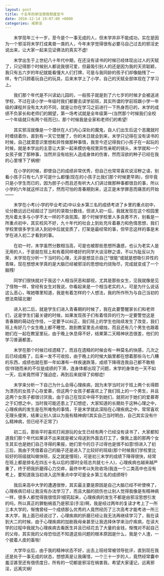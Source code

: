 ```yaml
---
layout: post
title: 十五年的邪淫使我颓废至今
date: 2016-12-14 19:07:00 +0800
categories: 戒邪淫
---
```


　　末学现年三十一岁，至今是个一事无成的人，但末学并非不能成功，实在是因为一个邪淫将末学打成禽兽一类的人，今年末学觉得很有必要马自己过去的邪淫史说出来，让大家一起来见证佛法的真实不虚!
　　末学出生于上世纪八十年代中期，在还没有读书的时候已经体现出过人的天赋了，只记得那个时候别人都说我很可爱，但最吸引别人的还是因为我的天资聪颖，我只有五六岁的年纪就能看懂大人们打牌，可是与我同龄的孩子们却像脑残了一样，专门只顾着玩自己的玩具，后来末学上了小学，自己的天赋全部体现在了学习上。
　　我们那个年代是不兴读幼儿园的，一般孩子就是到了六七岁的时候才会被送进学校，不过在读小学一年级时我们都要去读学前班，其实所谓的学前班跟小学一年级的课程并没有太大的不同，就是让你在学习之前进行一下热身而已的，末学的成绩不负家长和老师们的期望，第一场考试就是全年级第一(当然那个时候我们全校一个年级就只有两个班而已)，那个时候我是全家和老师们的希望!
　　其实邪淫就像是一个潜伏在人们内心深处的魔鬼，自人们出生后这个恶魔就时时缠绕着你，直到有一天它觉醒了，你的末日就会到来，末学只记得在没有读书的时候，自己就潜意识里想和异性做那种事情，我至今还记得我们小孩子在一起玩的时候，就是本学出的主意让大家一起来模仿电视里异性亲昵的镜头，末学就和一个女孩子做了那种事，当然并没有给别人造成身体的伤害，然而淫欲的种子已经在我的心里埋下了祸根!
　　在小学的时候，即使自己的成绩非常优秀，但自己也常常喜欢说淫秽之语，别看小孩子只有七八岁可是什么都懂(现在的小孩子比我们那个时候更早熟)，但毕竟只是小学生而已的，因为胆子小而且还有听大人们讲过做那种事都很丑的事，所以小学的六年就这样过去了，然而可怕的青春期到来，这正是末学罪恶而痛苦的开始——
　　末学在小考(小学的毕业考试)中以全乡第三名的成绩考进了乡里的重点初中，论分数远远已经超过了当时的录取分数线，但进入初一后，我就发现在这个校园里充斥着太多与小学不太一样的不良氛围，那个时候学校里人多良莠不齐，别看是一所重点初中，其实校风不好，九十年代的社会上到处充斥着暴力和色情思想，我们学校里很多学生进入到初中后就变质了，打架是最经常的事，但早恋这样的事是末学在进入初二才看到的事。
　　在初一时，末学虽然分数相当高，可是也被那些思想所蛊惑，也认为老实人是无用的人，于是就在班上和有着同样嗜好的同学大谈淫秽之语，不以为耻反以为荣，末学现在分析一下当时的心理，无非是想显示自己“很能“或就是想吸引异性的青睐，现在想想末学真的是大脑已经被邪淫的思想给灼烧殆尽，完成就变成了一个脑残!
　　同学们很快就对于我这个人相当厌恶和鄙视，尤其是那些女生，见我就像是见了怪物一样，曾经有女生对我说，你看起来是一个相当老实的人，可是为什么说话这么恶心，唉她哪里知道，我是有着怎样的个人想法，我的所作所为与自己当初的想法南辕北辙!
　　进入初二后，就是学生们进入青春期的时候了，我在此要警醒家长们和老师们，这是学生们最关键的时候，如果发现孩子们有着怪异的行为一定要警觉这是 青春期的萌动在作怪，一定要予以纠正，我们班上的学生也陆续发生了改变，我们班上有好几个女生晚上都不睡觉，跑到教室里去点蜡烛，而且还有几个男生也跟着她们在一起在教室里玩，由于晚上休息得不好，结果第二天精神状态很差，他们的学习普遍都差。
　　末学在那个时候已经遗精了，而且在遗精的时候会有一种莫名的快感，几次之后已经成瘾了，后来一发不可收拾，由于晚上的时候大脑里都在想着那些乌七八糟的东西，成绩也就在那一年如瀑布一样疾速跌落，成绩下降得连我自己都不敢相信!伴随而来的不仅是成绩的下滑，连身体都出现了问题，末学的身体也一天不如一天，后来竟然得了强迫症，再到后来就得了抑郁症!
　　末学来分析一下自己为什么会得心理疾病，因为末学当时对于班上两个长得颇为漂亮的女孩子心存爱慕，但这两个女孩子都喜欢上了我们班上的一个男生，并且 这两个女孩子都很讨厌我，由于自己在现实中得不到她们，就把对于她们的爱慕寄之于幻想之中，当时我可能还患上了幻想症，大家知道的长期处于这种心理之中，心理疾病的发生是在所难免的事情，于是末学就此深陷在心理疾病之中，常常喜欢无理头傻笑，结果让别人误以为我有精神病!(其实自己当时明白，自己其实没有什么精神病，但已经不正常了)
　　初二后，那些平时喜欢打闹游玩的女生已经有两个已经没有读书了，大家都知道我们那个年代如果读不出来就是被父母送到外面去打工了，像我上面的那两个女生其实也是她们自己寻得的果报，她们至今的日子过得也是很不如意!但进入了初三后，我由于凭借着自己的脑子还是进入了比较好的班级(那个时候我们学校里比较好的班级就叫做快班，反之就是慢班)，可是初三末学的成绩下降得很快，经常在班上都是排名在四五十名以后的(那时全班总共就七十人)，心理疾病也越来越严重了，终于把我折磨得心力交瘁，最终中考以失败收场(我连一个二类高中也没有考上，要知道我当初进入这所重点中学可是全乡第三名的成绩呀!)
　　我后来高中大学的遭遇很惨，其实最主要是原因是自己大脑已经不听使唤了，心理疾病已经让我没有办法学习了，而且大脑的损伤也让别人觉得我像是有精神病一样，很多人都觉得我很怪异!细究起来，心理疾病的发生不都是由邪淫思想引发的吗，所以真正的罪魁祸首乃是邪淫(手淫)啊，我是经过两年的复读才考上了一所三本大学的，惭愧曾经一个成绩那么优秀的人竟然经历了三次高考才能考进一所三本大学，我上面已经说过了，心理疾病的折磨已经让我无法再继续学习了，我在读到大二的时候，由于心理疾病的加剧我母亲甚至让我选择休学来治疗疾病，在读大学的过程中我就为心理疾病去看医生并且已经花去了大量的金钱，惭愧对不起自己的父母，其实我的父母恐怕还不知道这些问题的根本原因是什么，我是个人渣，一个披着人皮的畜牲!
　　大学毕业后，由于我的精神状态不好，出去上班经常被领导批评，直到现在我还是处于一事无成的状态，想想真是让我痛惜，一个三十一岁的人，竟然经常囊中羞涩甚至还有借债度日，所有的一切都是邪淫在祸害我，希望大家谨记，远离邪淫，远离灾祸!